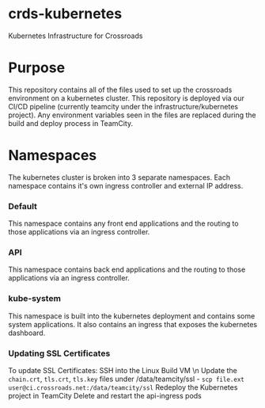 # crds-kubernetes
Kubernetes Infrastructure for Crossroads

# Purpose

This repository contains all of the files used to set up the crossroads environment on a kubernetes cluster. This repository is deployed via our CI/CD pipeline (currently teamcity under the infrastructure/kubernetes project). Any environment variables seen in the files are replaced during the build and deploy process in TeamCity.

# Namespaces

The kubernetes cluster is broken into 3 separate namespaces. Each namespace contains it's own ingress controller and external IP address.

### Default

This namespace contains any front end applications and the routing to those applications via an ingress controller.

### API

This namespace contains back end applications and the routing to those applications via an ingress controller.

### kube-system

This namespace is built into the kubernetes deployment and contains some system applications. It also contains an ingress that exposes the kubernetes dashboard.


### Updating SSL Certificates

To update SSL Certificates:
SSH into the Linux Build VM \n
Update the `chain.crt`, `tls.crt`, `tls.key` files under /data/teamcity/ssl - `scp file.ext user@ci.crossroads.net:/data/teamcity/ssl`
Redeploy the Kubernetes project in TeamCity
Delete and restart the api-ingress pods

